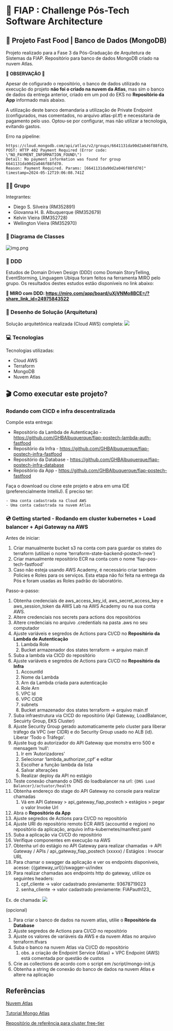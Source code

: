 # 🚀 FIAP : Challenge Pós-Tech Software Architecture
## 🍔 Projeto Fast Food | Banco de Dados (MongoDB)

Projeto realizado para a Fase 3 da Pós-Graduação de Arquitetura de Sistemas da FIAP. Repositório para banco de dados MongoDB criado na nuvem Atlas.

**🚨 OBSERVAÇÃO 🚨**

Apesar de cofigurado o repositório, o banco de dados utilizado na execução do projeto **não foi o criado na nuvem da Atlas**, mas sim o banco de dados da entrega anterior, criado em um pod do EKS no **Repositório da App** informado mais abaixo.

A utilização deste banco demandaria a utilização de Private Endpoint (configurados, mas comentados, no arquivo atlas-pl.tf) e necessitaria de pagamento pelo uso. Optou-se por configurar, mas não utilizar a tecnologia, evitando gastos.

Erro na pipeline:
```
https://cloud.mongodb.com/api/atlas/v2/groups/6641131da90d2a046f88fd70/privateEndpoint/endpointService 
POST: HTTP 402 Payment Required (Error code: \"NO_PAYMENT_INFORMATION_FOUND\") 
Detail: No payment information was found for group 6641131da90d2a046f88fd70. 
Reason: Payment Required. Params: [6641131da90d2a046f88fd70]" timestamp=2024-05-12T19:06:08.741Z
```

### 👨‍🏫 Grupo

Integrantes:
- Diego S. Silveira (RM352891)
- Giovanna H. B. Albuquerque (RM352679)
- Kelvin Vieira (RM352728)
- Wellington Vieira (RM352970)

### 🧳 Diagrama de Classes

![img.png](misc/class_diagram.png)

### 📍 DDD

Estudos de Domain Driven Design (DDD) como Domain StoryTelling, EventStorming, Linguagem Ubíqua foram feitos na ferramenta MIRO pelo grupo.
Os resultados destes estudos estão disponíveis no link abaixo:

**🔗 MIRO com DDD: https://miro.com/app/board/uXjVNMo8BCE=/?share_link_id=24975843522**

### 📐 Desenho de Solução (Arquitetura)

Solução arquitetônica realizada (Cloud AWS) completa:
![](misc/sol_fase_3.drawio.svg)

### 💻 Tecnologias

Tecnologias utilizadas:

* Cloud AWS
* Terraform
* MongoDB
* Nuvem Atlas


## 🎬 Como executar este projeto?

### Rodando com CICD e infra descentralizada

Compõe esta entrega:
* Repositório da Lambda de Autenticação - https://github.com/GHBAlbuquerque/fiap-postech-lambda-auth-fastfood
* Repositório da Infra - https://github.com/GHBAlbuquerque/fiap-postech-infra-fastfood
* Repositório da Database - https://github.com/GHBAlbuquerque/fiap-postech-infra-database
* Repositório da App - https://github.com/GHBAlbuquerque/fiap-postech-fastfood


Faça o download ou clone este projeto e abra em uma IDE (preferencialmente IntelliJ).
É preciso ter:

    - Uma conta cadastrada na Cloud AWS
    - Uma conta cadastrada na nuvem Atlas

### 💿 Getting started - Rodando em cluster kubernetes + Load balancer + Api Gateway na AWS

Antes de iniciar:
1. Criar manualmente bucket s3 na conta com para guardar os states do terraform (utilizei o nome ‘terraform-state-backend-postech-new’)
2. Criar manualmente repositório ECR na conta com o nome ‘fiap-pos-tech-fastfood’
3. Caso não esteja usando AWS Academy, é necessário criar também Policies e Roles para os serviços. Esta etapa não foi feita na entrega da Pós e foram usadas as Roles padrão do laboratório.

Passo-a-passo:
1. Obtenha credenciais de aws_access_key_id, aws_secret_access_key e aws_session_token da AWS Lab na AWS Academy ou na sua conta AWS.
2. Altere credenciais nos secrets para actions dos repositórios
3. Altere credenciais no arquivo .credentials na pasta .aws no seu computador
4. Ajuste variáveis  e segredos de Actions para CI/CD no **Repositório da Lambda de Autenticação**
    1. Lambda Role
    2. Bucket armazenador dos states terraform -> arquivo main.tf
5. Suba a lambda via CICD do repositório
6. Ajuste variáveis e segredos de Actions para CI/CD no **Repositório da Infra** 
    1. AccountId
    2. Nome da Lambda
    3. Arn da Lambda criada para autenticação
    4. Role Arn
    5. VPC Id
    6. VPC CIDR
    7. subnets
    8. Bucket armazenador dos states terraform -> arquivo main.tf
7. Suba infraestrutura via CICD do repositório (Api Gateway, LoadBalancer, Secuirty Group, EKS Cluster)
8.  Ajuste Security Group gerado automaticamente pelo cluster para liberar tráfego da VPC (ver CIDR) e do Security Group usado no ALB (id). Liberar ‘Todo o Tráfego’.
9. Ajuste bug do autorizador do API Gateway que monstra erro 500 e mensagem ‘null’:
    1. Ir em ‘Autorizadores’
    2. Selecionar ‘lambda_authorizer_cpf’ e editar
    3. Escolher a função lambda da lista
    4. Salvar alterações
    5. Realizar deploy da API no estágio
10. Teste conexão chamando o DNS do loadbalancer na url: ``{DNS Load Balancer}/actuator/health``
11. Obtenha endereço do stage do API Gateway no console para realizar chamadas
    1. Vá em API Gateway > api_gateway_fiap_postech > estágios > pegar o valor Invoke Url
12. Abra o **Repositório da App**
13. Ajuste segredos de Actions para CI/CD no repositório
14. Ajuste URI do repositório remoto ECR AWS (accountid e region) no repositório da aplicação, arquivo infra-kubernetes/manifest.yaml
15. Suba a aplicação via CI/CD do repositório
16. Verifique componentes em execução na AWS
17. Obtenha url do estágio no API Gateway para realizar chamadas -> API Gateway / APIs / api_gateway_fiap_postech (xxxxx) / Estágios : Invocar URL
18. Para chamar o swagger da aplicação e ver os endpoints disponíveis, acesse: {{gateway_url}}/swagger-ui/index
19. Para realizar chamadas aos endpoints http do gateway, utilize os seguintes headers:
    1. cpf_cliente -> valor cadastrado previamente: 93678719023
    2. senha_cliente -> valor cadastrado previamente: FIAPauth123_

Ex. de chamada:
![](misc/chamada_gateway_exemplo.png)

(opcional)
1. Para criar o banco de dados na nuvem atlas, utilie o **Repositório da Database**
2. Ajuste segredos de Actions para CI/CD no repositório
3. Ajuste os valores de variáveis da AWS e da nuvem Atlas no arquivo terraform.tfvars 
4. Suba o banco na nuvem Atlas via CI/CD do repositório
   1. obs. a criação de Endpoint Service (Atlas) + VPC Endpoint (AWS) está comentada por questão de custos
5. Crie as collections de acordo com o script em /script/mongo-init.js
6. Obtenha a string de conexão do banco de dados na nuvem Atlas e altere na aplicação


## Referências

[Nuvem Atlas](https://cloud.mongodb.com/)

[Tutorial Mongo Atlas](https://www.mongodb.com/developer/products/atlas/deploy-mongodb-atlas-terraform-aws/)

[Repositório de referência para cluster free-tier](https://github.com/lisenet/mongodb-atlas-terraform)

